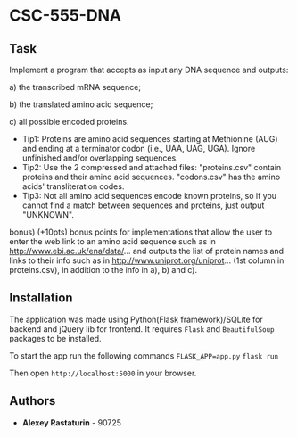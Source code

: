 # CSC-555-DNA

## Task

Implement a program that accepts as input any DNA sequence and outputs:

a) the transcribed mRNA sequence;

b) the translated amino acid sequence;

c) all possible encoded proteins.

* Tip1: Proteins are amino acid sequences starting at Methionine (AUG) and ending at a terminator codon (i.e., UAA, UAG, UGA). Ignore unfinished and/or overlapping sequences.
* Tip2: Use the 2 compressed and attached files: "proteins.csv" contain proteins and their amino acid sequences. "codons.csv" has the amino acids' transliteration codes. 
* Tip3: Not all amino acid sequences encode known proteins, so if you cannot find a match between sequences and proteins, just output "UNKNOWN".

bonus) 
(+10pts) bonus points for implementations that allow the user to enter the web link to an amino acid sequence such as in http://www.ebi.ac.uk/ena/data/... and outputs the list of protein names and links to their info such as in http://www.uniprot.org/uniprot... (1st column in proteins.csv), in addition to the info in a), b) and c).


## Installation

The application was made using Python(Flask framework)/SQLite for backend and jQuery lib for frontend.
It requires `Flask` and `BeautifulSoup` packages to be installed.

To start the app run the following commands
`FLASK_APP=app.py`
`flask run`

Then open `http://localhost:5000` in your browser.

## Authors


* **Alexey Rastaturin** - 90725


